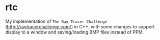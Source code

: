 # rtc
My implementation of `The Ray Tracer Challenge` (http://raytracerchallenge.com/) in C++, with some changes to support display to a window and saving/loading BMP files instead of PPM.
